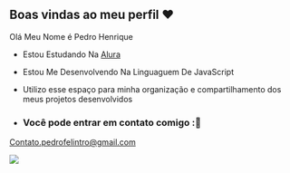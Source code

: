 ## Boas vindas ao meu perfil ❤️

Olá Meu Nome é Pedro Henrique 

- Estou Estudando Na [Alura](https://www.alura.com.br)
- Estou Me Desenvolvendo Na Linguaguem De JavaScript
- Utilizo esse espaço para minha organização e compartilhamento dos meus projetos desenvolvidos

- ### Você pode entrar em contato comigo :📮

Contato.pedrofelintro@gmail.com


![](https://encrypted-tbn0.gstatic.com/images?q=tbn:ANd9GcSkFvvYqlsmyMbQUUEXsV52LSUe-xk16fpbUg&s)

